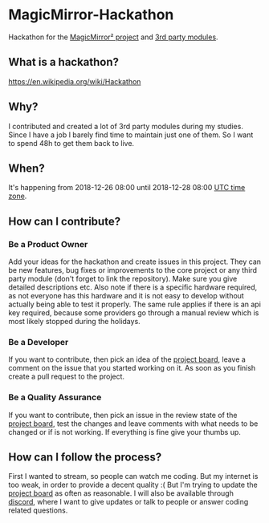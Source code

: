 # MagicMirror-Hackathon

Hackathon for the [MagicMirror² project](https://github.com/MichMich/MagicMirror) and [3rd party modules](https://github.com/MichMich/MagicMirror/wiki/3rd-party-modules).

## What is a hackathon?

https://en.wikipedia.org/wiki/Hackathon

## Why?

I contributed and created a lot of 3rd party modules during my studies. Since I have a job I barely find time to maintain just one of them. So I want to spend 48h to get them back to live.

## When?

It's happening from 2018-12-26 08:00 until 2018-12-28 08:00 [UTC time zone](https://www.timeanddate.com/worldclock/timezone/utc).

## How can I contribute?

### Be a Product Owner

Add your ideas for the hackathon and create issues in this project. They can be new features, bug fixes or improvements to the core project or any third party module (don't forget to link the repository). Make sure you give detailed descriptions etc. Also note if there is a specific hardware required, as not everyone has this hardware and it is not easy to develop without actually being able to test it properly. The same rule applies if there is an api key required, because some providers go through a manual review which is most likely stopped during the holidays.

### Be a Developer

If you want to contribute, then pick an idea of the [project board](https://github.com/fewieden/MagicMirror-Hackathon/projects/1), leave a comment on the issue that you started working on it. As soon as you finish create a pull request to the project.

### Be a Quality Assurance

If you want to contribute, then pick an issue in the review state of the [project board](https://github.com/fewieden/MagicMirror-Hackathon/projects/1), test the changes and leave comments with what needs to be changed or if is not working. If everything is fine give your thumbs up.

## How can I follow the process?

First I wanted to stream, so people can watch me coding. But my internet is too weak, in order to provide a decent quality :(
But I'm trying to update the [project board](https://github.com/fewieden/MagicMirror-Hackathon/projects/1) as often as reasonable. I will also be available through [discord](https://discord.gg/4gQHqGx), where I want to give updates or talk to people or answer coding related questions.

